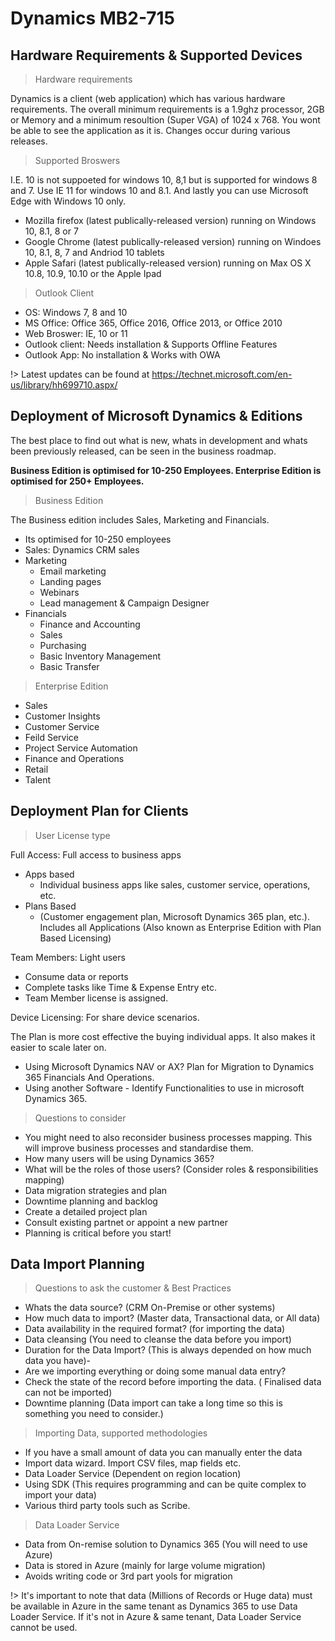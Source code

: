 # Dynamics MB2-715

## Hardware Requirements & Supported Devices

>Hardware requirements

 Dynamics is a client (web application) which has various hardware requirements. The overall minimum requirements is a 1.9ghz processor, 2GB or Memory and a minimum resoultion (Super VGA) of 1024 x 768. You wont be able to see the application as it is. Changes occur during various releases. 


>Supported Broswers 

I.E. 10 is not suppoeted for windows 10, 8,1 but is supported for windows 8 and 7. Use IE 11 for windows 10 and 8.1. And lastly you can use Microsoft Edge with Windows 10 only.
- Mozilla firefox (latest publically-released version) running on Windows 10, 8.1, 8 or 7 
- Google Chrome (latest publically-released version) running on Windoes 10, 8.1, 8, 7 and Andriod 10 tablets 
- Apple Safari (latest publically-released version) running on Max OS X 10.8, 10.9, 10.10 or the Apple Ipad

> Outlook Client 

- OS: Windows 7, 8 and 10
- MS Office: Office 365, Office 2016, Office 2013, or Office 2010
- Web Broswer: IE, 10 or 11
- Outlook client: Needs installation & Supports Offline Features 
- Outlook App: No installation & Works with OWA 

!> Latest updates can be found at https://technet.microsoft.com/en-us/library/hh699710.aspx/

## Deployment of Microsoft Dynamics & Editions

The best place to find out what is new, whats in development and whats been previously released, can be seen in the business roadmap. 

<b> Business Edition is optimised for 10-250 Employees. Enterprise Edition is optimised for 250+ Employees. </b>

> Business Edition

The Business edition includes Sales, Marketing and Financials. 
- Its optimised for 10-250 employees
- Sales: Dynamics CRM sales
- Marketing
    - Email marketing
    - Landing pages
    - Webinars
    - Lead management & Campaign Designer 
- Financials
    - Finance and Accounting
    - Sales
    - Purchasing 
    - Basic Inventory Management
    - Basic Transfer 

> Enterprise Edition 

- Sales
- Customer Insights
- Customer Service
- Feild Service
- Project Service Automation
- Finance and Operations
- Retail
- Talent 

## Deployment Plan for Clients 

> User License type

Full Access: Full access to business apps
- Apps based
    - Individual business apps like sales, customer service, operations, etc. 
- Plans Based
    - (Customer engagement plan, Microsoft Dynamics 365 plan, etc.). Includes all Applications (Also known as Enterprise Edition with Plan Based Licensing)

Team Members: Light users
- Consume data or reports
- Complete tasks like Time & Expense Entry etc.
- Team Member license is assigned. 

Device Licensing: For share device scenarios. 

The Plan is more cost effective the buying individual apps. It also makes it easier to scale later on. 

- Using Microsoft Dynamics NAV or AX? Plan for Migration to Dynamics 365 Financials And Operations. 
- Using another Software - Identify Functionalities to use in microsoft Dynamics 365. 

> Questions to consider

- You might need to also reconsider business processes mapping. This will improve business processes and standardise them. 
- How many users will be using Dynamics 365?
- What will be the roles of those users? (Consider roles & responsibilities mapping)
- Data migration strategies and plan 
- Downtime planning and backlog
- Create a detailed project plan
- Consult existing partnet or appoint a new partner
- Planning is critical before you start!

## Data Import Planning 

> Questions to ask the customer & Best Practices 

- Whats the data source? (CRM On-Premise or other systems)
- How much data to import? (Master data, Transactional data, or All data)
- Data availability in the required format? (for importing the data)
- Data cleansing (You need to cleanse the data before you import)
- Duration for the Data Import? (This is always depended on how much data you have)-
- Are we importing everything or doing some manual data entry?
- Check the state of the record before importing the data. ( Finalised data can not be imported)
- Downtime planning (Data import can take a long time so this is something you need to consider.)

> Importing Data, supported methodologies 

- If you have a small amount of data you can manually enter the data
- Import data wizard. Import CSV files, map fields etc.
- Data Loader Service  (Dependent on region location)
- Using SDK (This requires programming and can be quite complex to import your data) 
- Various third party tools such as Scribe. 

> Data Loader Service

- Data from On-remise solution to Dynamics 365 (You will need to use Azure)
- Data is stored in Azure (mainly for large volume migration)
- Avoids writing code or 3rd part yools for migration 
 
 !> It's important to note that data (Millions of Records or Huge data) must be available in Azure in the same tenant as Dynamics 365 to use Data Loader Service. If it's not in Azure & same tenant, Data Loader Service cannot be used.